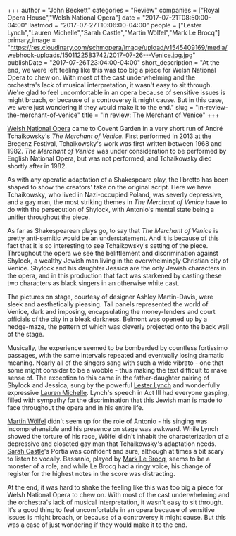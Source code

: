 +++
author = "John Beckett"
categories = "Review"
companies = ["Royal Opera House","Welsh National Opera"]
date = "2017-07-21T08:50:00-04:00"
lastmod = "2017-07-27T10:06:00-04:00"
people = ["Lester Lynch","Lauren Michelle","Sarah Castle","Martin Wölfel","Mark Le Brocq"]
primary_image = "https://res.cloudinary.com/schmopera/image/upload/v1545409169/media/webhook-uploads/1501122583742/2017-07-26---Venice.jpg.jpg"
publishDate = "2017-07-26T23:04:00-04:00"
short_description = "At the end, we were left feeling like this was too big a piece for Welsh National Opera to chew on. With most of the cast underwhelming and the orchestra&#039;s lack of musical interpretation, it wasn&#039;t easy to sit through. We&#039;re glad to feel uncomfortable in an opera because of sensitive issues is might broach, or because of a controversy it might cause. But in this case, we were just wondering if they would make it to the end."
slug = "in-review-the-merchant-of-venice"
title = "In review: The Merchant of Venice"
+++

[Welsh National Opera](/scene/companies/welsh-national-opera/) came to Covent Garden in a very short run of André Tchaikowsky's *The Merchant of Venice*. First performed in 2013 at the Bregenz Festival, Tchaikowsky's work was first written between 1968 and 1982. *The Merchant of Venice* was under consideration to be performed by English National Opera, but was not performed, and Tchaikowsky died shortly after in 1982. 

As with any operatic adaptation of a Shakespeare play, the libretto has been shaped to show the creators' take on the original script. Here we have Tchaikowsky, who lived in Nazi-occupied Poland, was severly depressive, and a gay man, the most striking themes in *The Merchant of Venice* have to do with the persecution of Shylock, with Antonio's mental state being a unifier throughout the piece.

As far as Shakespearean plays go, to say that *The Merchant of Venice* is pretty anti-semitic would be an understatement. And it is because of this fact that it is so interesting to see Tchaikowsky's setting of the piece. Throughout the opera we see the belittlement and discrimination against Shylock, a wealthy Jewish man living in the overwhelmingly Christian city of Venice. Shylock and his daughter Jessica are the only Jewish characters in the opera, and in this production that fact was starkened by casting these two characters as black singers in an otherwise white cast.

The pictures on stage, courtesy of designer Ashley Martin-Davis, were sleek and aesthetically pleasing. Tall panels represented the world of Venice, dark and imposing, encapsulating the money-lenders and court officials of the city in a bleak darkness. Belmont was opened up by a hedge-maze, the pattern of which was cleverly projected onto the back wall of the stage.

Musically, the experience seemed to be bombarded by countless fortissimo passages, with the same intervals repeated and eventually losing dramatic meaning. Nearly all of the singers sang with such a wide vibrato - one that some might consider to be a wobble - thus making the text difficult to make sense of. The exception to this came in the father-daughter pairing of Shylock and Jessica, sung by the powerful [Lester Lynch](/scene/people/lester-lynch/) and wonderfully expressive [Lauren Michelle](/scene/people/lauren-michelle/). Lynch's speech in Act III had everyone gasping, filled with sympathy for the discrimination that this Jewish man is made to face throughout the opera and in his entire life.

[Martin Wölfel](/scene/people/martin-wolfel/) didn't seem up for the role of Antonio - his singing was incomprehensible and his presence on stage was awkward. While Lynch showed the torture of his race, Wölfel didn't inhabit the characterization of a depressive and closeted gay man that Tchaikowsky's adaptation needs. [Sarah Castle](/scene/people/sarah-castle/)'s Portia was confident and sure, although at times a bit scary to listen to vocally. Bassanio, played by [Mark Le Brocq](/scene/people/mark-le-brocq/), seems to be a monster of a role, and while Le Brocq had a ringy voice, his change of register for the highest notes in the score was distracting.

At the end, it was hard to shake the feeling like this was too big a piece for Welsh National Opera to chew on. With most of the cast underwhelming and the orchestra's lack of musical interpretation, it wasn't easy to sit through. It's a good thing to feel uncomfortable in an opera because of sensitive issues is might broach, or because of a controversy it might cause. But this was a case of just wondering if they would make it to the end.
